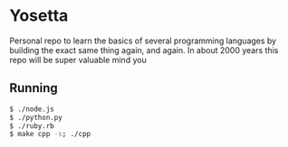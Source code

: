 # Yosetta

Personal repo to learn the basics of several programming languages by building the exact same thing again, and again. In about 2000 years this repo will be super valuable mind you

## Running

```bash
$ ./node.js
$ ./python.py
$ ./ruby.rb
$ make cpp -s; ./cpp
```
